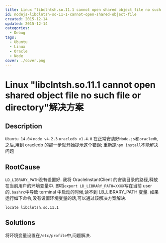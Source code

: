 ```yaml
---
title: Linux "libclntsh.so.11.1 cannot open shared object file no such file or directory"解决方案
id: nodejs-libclntsh-so-11-1-cannot-open-shared-object-file
created: 2015-12-14
updated: 2015-12-14
categories:
  - Debug
tags:
  - Ubuntu
  - Linux
  - Oracle
  - Node
cover: ./cover.png
---
```


# Linux "libclntsh.so.11.1 cannot open shared object file no such file or directory"解决方案

## Description

`Ubuntu 14.04` `node v4.2.3` `oracledb v1.4.0` 在正常安装好`Node.js`和`oracledb`,之后,用到 oracledb 的那一步就开始提示这个错误; 重新跑`npm install`不能解决问题

## RootCause

`LD_LIBRARY_PATH`没有设置好. 我将 OracleInstantClient 的安装目录的路径,释放在当前用户的环境变量中. 即将`export LD_LIBRARY_PATH=XXXX`写在当前 user 的`.bashrc`中导致 terminal 中启动的时候,读不到 LB_LIBRARY_PATH 变量. 如果运行如下命令,没有设置环境变量的话,可以通过该解决方案解决.

```
locate libclntsh.so.11.1
```

## Solutions

将环境变量设置在`/etc/profile`中,问题解决.
